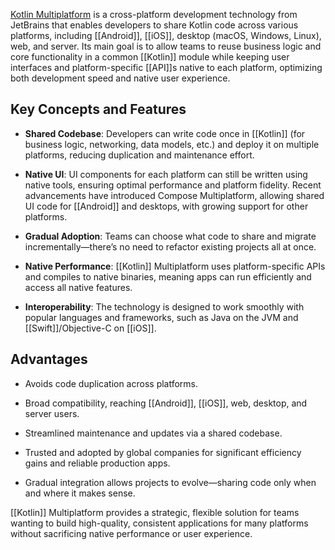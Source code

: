 [Kotlin Multiplatform](https://kotlinlang.org/docs/multiplatform.html) is a cross-platform development technology from JetBrains that enables developers to share Kotlin code across various platforms, including [[Android]], [[iOS]], desktop (macOS, Windows, Linux), web, and server. Its main goal is to allow teams to reuse business logic and core functionality in a common [[Kotlin]] module while keeping user interfaces and platform-specific [[API]]s native to each platform, optimizing both development speed and native user experience.[](https://riseuplabs.com/kotlin-multiplatform-development-comprehensive-guide/)

## Key Concepts and Features

- **Shared Codebase**: Developers can write code once in [[Kotlin]] (for business logic, networking, data models, etc.) and deploy it on multiple platforms, reducing duplication and maintenance effort.[](https://www.holdapp.com/blog/what-is-kotlin-multiplatform)
    
- **Native UI**: UI components for each platform can still be written using native tools, ensuring optimal performance and platform fidelity. Recent advancements have introduced Compose Multiplatform, allowing shared UI code for [[Android]] and desktops, with growing support for other platforms.[](https://www.jetbrains.com/help/kotlin-multiplatform-dev/multiplatform-reasons-to-try.html)
    
- **Gradual Adoption**: Teams can choose what code to share and migrate incrementally—there’s no need to refactor existing projects all at once.[](https://www.netguru.com/blog/kotlin-multiplatform-introduction)
    
- **Native Performance**: [[Kotlin]] Multiplatform uses platform-specific APIs and compiles to native binaries, meaning apps can run efficiently and access all native features.[](https://www.netguru.com/blog/kotlin-multiplatform-pros-and-cons)
    
- **Interoperability**: The technology is designed to work smoothly with popular languages and frameworks, such as Java on the JVM and [[Swift]]/Objective-C on [[iOS]].[](https://riseuplabs.com/[[Kotlin]]-multiplatform-development-comprehensive-guide/)
    

## Advantages

- Avoids code duplication across platforms.[](https://riseuplabs.com/[[Kotlin]]-multiplatform-development-comprehensive-guide/)
    
- Broad compatibility, reaching [[Android]], [[iOS]], web, desktop, and server users.[](https://www.thedroidsonroids.com/blog/what-is-kotlin-multiplatform)
    
- Streamlined maintenance and updates via a shared codebase.[](https://www.netguru.com/blog/kotlin-multiplatform-pros-and-cons)
    
- Trusted and adopted by global companies for significant efficiency gains and reliable production apps.[](https://www.thedroidsonroids.com/blog/what-is-kotlin-multiplatform)
    
- Gradual integration allows projects to evolve—sharing code only when and where it makes sense.[](https://www.netguru.com/blog/kotlin-multiplatform-introduction)
    

[[Kotlin]] Multiplatform provides a strategic, flexible solution for teams wanting to build high-quality, consistent applications for many platforms without sacrificing native performance or user experience.[](https://developer.[[Android]].com/[[Kotlin]]/multiplatform)

​
